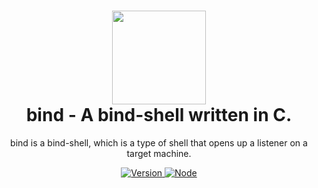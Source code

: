 <h1 align="center">
	<img src="https://img.icons8.com/cotton/2x/rope.png" width="150px"><br>
    bind - A bind-shell written in C.
</h1>
<p align="center">
	bind is a bind-shell, which is a type of shell that opens up a listener on a target machine. 
</p>

<p align="center">
	<a href="https://deno.land" target="_blank">
    	<img src="https://img.shields.io/badge/Version-1.0.0-7DCDE3?style=for-the-badge" alt="Version">
     </a>
	<a href="https://deno.land" target="_blank">
    	<img src="https://img.shields.io/badge/Deno-1.0.0+-7DCDE3?style=for-the-badge" alt="Node">
     </a>
</p>
